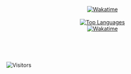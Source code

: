 <p align="center"> 

<a href="https://wakatime.com/@sqdAva" target="_blank"> 



<img alt="Wakatime" src="https://wakatime.com/badge/user/c3703601-b13a-4039-97b9-e81a4c94a280.svg"/>
<br/>
<br/> 

<img alt="Top Languages" src="https://github-readme-stats.vercel.app/api/top-langs/?username=sqdAva&layout=compact&hide_border=true&langs_count=999&theme=dark"> 

<br/> 

<img alt="Wakatime" src="https://github-readme-stats.vercel.app/api/wakatime?username=sqdAva&layout=compact&custom_title=My%20Week&hide_border=true&theme=dark"/> 

</a> 

<br/><br/> 

<br/> 

<img alt="Visitors" src="https://visitor-badge.laobi.icu/badge?page_id=sqdAva"/> 

 </p> 






